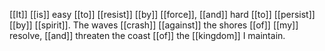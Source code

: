 [[It]] [[is]] easy [[to]] [[resist]] [[by]] [[force]], [[and]] hard [[to]] [[persist]] [[by]] [[spirit]]. The waves [[crash]] [[against]] the shores [[of]] [[my]] resolve, [[and]] threaten the coast [[of]] the [[kingdom]] I maintain.